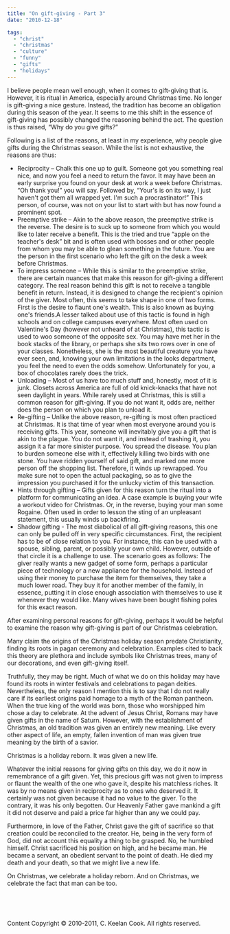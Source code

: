 ```yaml
---
title: "On gift-giving - Part 3"
date: "2010-12-18"

tags: 
  - "christ"
  - "christmas"
  - "culture"
  - "funny"
  - "gifts"
  - "holidays"
---
```


I believe people mean well enough, when it comes to gift-giving that is. However, it is ritual in America, especially around Christmas time. No longer is gift-giving a nice gesture. Instead, the tradition has become an obligation during this season of the year. It seems to me this shift in the essence of gift-giving has possibly changed the reasoning behind the act. The question is thus raised, “Why do you give gifts?”

Following is a list of the reasons, at least in my experience, why people give gifts during the Christmas season. While the list is not exhaustive, the reasons are thus:

- Reciprocity – Chalk this one up to guilt. Someone got you something real nice, and now you feel a need to return the favor. It may have been an early surprise you found on your desk at work a week before Christmas. “Oh thank you!” you will say. Followed by, “Your's is on its way, I just haven't got them all wrapped yet. I'm such a procrastinator!” This person, of course, was not on your list to start with but has now found a prominent spot.
- Preemptive strike – Akin to the above reason, the preemptive strike is the reverse. The desire is to suck up to someone from which you would like to later receive a benefit. This is the tried and true “apple on the teacher's desk” bit and is often used with bosses and or other people from whom you may be able to glean something in the future. You are the person in the first scenario who left the gift on the desk a week before Christmas.
- To impress someone – While this is similar to the preemptive strike, there are certain nuances that make this reason for gift-giving a different category. The real reason behind this gift is not to receive a tangible benefit in return. Instead, it is designed to change the recipient's opinion of the giver. Most often, this seems to take shape in one of two forms. First is the desire to flaunt one's wealth. This is also known as buying one's friends.A lesser talked about use of this tactic is found in high schools and on college campuses everywhere. Most often used on Valentine's Day (however not unheard of at Christmas), this tactic is used to woo someone of the opposite sex. You may have met her in the book stacks of the library, or perhaps she sits two rows over in one of your classes. Nonetheless, she is the most beautiful creature you have ever seen, and, knowing your own limitations in the looks department, you feel the need to even the odds somehow. Unfortunately for you, a box of chocolates rarely does the trick.
- Unloading – Most of us have too much stuff and, honestly, most of it is junk. Closets across America are full of old knick-knacks that have not seen daylight in years. While rarely used at Christmas, this is still a common reason for gift-giving. If you do not want it, odds are, neither does the person on which you plan to unload it.
- Re-gifting – Unlike the above reason, re-gifting is most often practiced at Christmas. It is that time of year when most everyone around you is receiving gifts. This year, someone will inevitably give you a gift that is akin to the plague. You do not want it, and instead of trashing it, you assign it a far more sinister purpose. You spread the disease. You plan to burden someone else with it, effectively killing two birds with one stone. You have ridden yourself of said gift, and marked one more person off the shopping list. Therefore, it winds up rewrapped. You make sure not to open the actual packaging, so as to give the impression you purchased it for the unlucky victim of this transaction.
- Hints through gifting – Gifts given for this reason turn the ritual into a platform for communicating an idea. A case example is buying your wife a workout video for Christmas. Or, in the reverse, buying your man some Rogaine. Often used in order to lesson the sting of an unpleasant statement, this usually winds up backfiring.
- Shadow gifting - The most diabolical of all gift-giving reasons, this one can only be pulled off in very specific circumstances. First, the recipient has to be of close relation to you. For instance, this can be used with a spouse, sibling, parent, or possibly your own child. However, outside of that circle it is a challenge to use. The scenario goes as follows: The giver really wants a new gadget of some form, perhaps a particular piece of technology or a new appliance for the household. Instead of using their money to purchase the item for themselves, they take a much lower road. They buy it for another member of the family, in essence, putting it in close enough association with themselves to use it whenever they would like. Many wives have been bought fishing poles for this exact reason.

After examining personal reasons for gift-giving, perhaps it would be helpful to examine the reason why gift-giving is part of our Christmas celebration.

Many claim the origins of the Christmas holiday season predate Christianity, finding its roots in pagan ceremony and celebration. Examples cited to back this theory are plethora and include symbols like Christmas trees, many of our decorations, and even gift-giving itself.

Truthfully, they may be right. Much of what we do on this holiday may have found its roots in winter festivals and celebrations to pagan deities. Nevertheless, the only reason I mention this is to say that I do not really care if its earliest origins paid homage to a myth of the Roman pantheon. When the true king of the world was born, those who worshipped him chose a day to celebrate. At the advent of Jesus Christ, Romans may have given gifts in the name of Saturn. However, with the establishment of Christmas, an old tradition was given an entirely new meaning. Like every other aspect of life, an empty, fallen invention of man was given true meaning by the birth of a savior.

Christmas is a holiday reborn. It was given a new life.

Whatever the initial reasons for giving gifts on this day, we do it now in remembrance of a gift given. Yet, this precious gift was not given to impress or flaunt the wealth of the one who gave it, despite his matchless riches. It was by no means given in reciprocity as to ones who deserved it. It certainly was not given because it had no value to the giver. To the contrary, it was his only begotten. Our Heavenly Father gave mankind a gift it did not deserve and paid a price far higher than any we could pay.

Furthermore, in love of the Father, Christ gave the gift of sacrifice so that creation could be reconciled to the creator. He, being in the very form of God, did not account this equality a thing to be grasped. No, he humbled himself. Christ sacrificed his position on high, and he became man. He became a servant, an obedient servant to the point of death. He died my death and your death, so that we might live a new life.

On Christmas, we celebrate a holiday reborn. And on Christmas, we celebrate the fact that man can be too.

 

 

Content Copyright © 2010-2011, C. Keelan Cook. All rights reserved.
